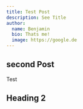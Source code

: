 ```yaml
---
title: Test Post
description: See Title
author:
  name: Benjamin
  bio: Thats me!
  image: https://google.de
---
```


## second Post

Test

## Heading 2

<info-box>
  <template #info-box>
    This is a vue component inside markdown using slots
  </template>
</info-box>
